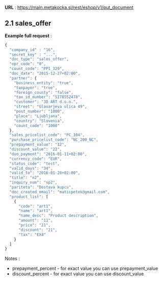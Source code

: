**URL** : https://main.metakocka.si/rest/eshop/v1/put_document

## 2.1 sales\_offer
**Example full request** :
```javascript
{
  "company_id" : "16",
  "secret_key" : "...",
  "doc_type": "sales_offer",
  "opr_code": "0",
  "count_code": "PP1_329",
  "doc_date": "2015-12-27+02:00",
  "partner": {
    "business_entity": "true",
    "taxpayer": "true",
    "foreign_county": "false",
    "tax_id_number": "SI78552478",
    "customer": "3D ART d.o.o.",
    "street": "Glavarjeva ulica 49",
    "post_number": "1000",
    "place": "Ljubljana",
    "country": "Slovenia",
    "count_code": "1000"
  },
  "sales_pricelist_code": "PC_104",
  "purchase_pricelist_code": "NC_200_NC",
  "prepayment_value": "12",
  "discount_value": "22",
  "duo_payment": "2016-01-11+02:00",
  "currency_code": "EUR",
  "status_code": "test",
  "valid_days": "34",
  "valid_to": "2016-01-28+02:00",
  "title": "n2",
  "inquiry_num": "sp2",  
  "pariteta": "Dostava kupcu",
  "doc_created_email": "maticpetek@gmail.com",
  "product_list": [
    {
      "code": "art1",
      "name": "art1",
      "name_desc": "Product description",
      "amount": "11",
      "price": "21",
      "discount": "21",
      "tax": "EX4"
    }
  ]
}
```

Notes : 
* prepayment\_percent - for exact value you can use prepayment\_value
* discount\_percent - for exact value you can use discount_value
